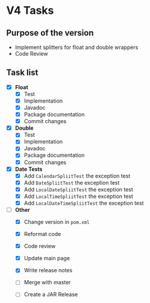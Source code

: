 # V4 Tasks

## Purpose of the version

 * Implement splitters for float and double wrappers
 * Code Review

## Task list

- [x] **Float**
  - [x] Test
  - [x] Implementation
  - [x] Javadoc
  - [x] Package documentation
  - [x] Commit changes

- [x] **Double**
  - [x] Test
  - [x] Implementation
  - [x] Javadoc
  - [x] Package documentation
  - [x] Commit changes
 
- [x] **Date Tests**
  - [x] Add `CalendarSpliitTest` the exception test
  - [x] Add `DateSpliitTest` the exception test
  - [x] Add `LocalDateSpliitTest` the exception test
  - [x] Add `LocalTimeSpliitTest` the exception test
  - [x] Add `LocalDateTimeSpliitTest` the exception test

- [ ] **Other**
  - [x] Change version in `pom.xml`
  - [x] Reformat code
  - [x] Code review
  - [x] Update main page
  - [x] Write release notes
  - [ ] Merge with master
  - [ ] Create a JAR Release

